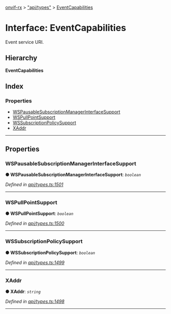[onvif-rx](../README.md) > ["api/types"](../modules/_api_types_.md) > [EventCapabilities](../interfaces/_api_types_.eventcapabilities.md)

# Interface: EventCapabilities

Event service URI.

## Hierarchy

**EventCapabilities**

## Index

### Properties

* [WSPausableSubscriptionManagerInterfaceSupport](_api_types_.eventcapabilities.md#wspausablesubscriptionmanagerinterfacesupport)
* [WSPullPointSupport](_api_types_.eventcapabilities.md#wspullpointsupport)
* [WSSubscriptionPolicySupport](_api_types_.eventcapabilities.md#wssubscriptionpolicysupport)
* [XAddr](_api_types_.eventcapabilities.md#xaddr)

---

## Properties

<a id="wspausablesubscriptionmanagerinterfacesupport"></a>

###  WSPausableSubscriptionManagerInterfaceSupport

**● WSPausableSubscriptionManagerInterfaceSupport**: *`boolean`*

*Defined in [api/types.ts:1501](https://github.com/patrickmichalina/onvif-rx/blob/1596479/src/api/types.ts#L1501)*

___
<a id="wspullpointsupport"></a>

###  WSPullPointSupport

**● WSPullPointSupport**: *`boolean`*

*Defined in [api/types.ts:1500](https://github.com/patrickmichalina/onvif-rx/blob/1596479/src/api/types.ts#L1500)*

___
<a id="wssubscriptionpolicysupport"></a>

###  WSSubscriptionPolicySupport

**● WSSubscriptionPolicySupport**: *`boolean`*

*Defined in [api/types.ts:1499](https://github.com/patrickmichalina/onvif-rx/blob/1596479/src/api/types.ts#L1499)*

___
<a id="xaddr"></a>

###  XAddr

**● XAddr**: *`string`*

*Defined in [api/types.ts:1498](https://github.com/patrickmichalina/onvif-rx/blob/1596479/src/api/types.ts#L1498)*

___

